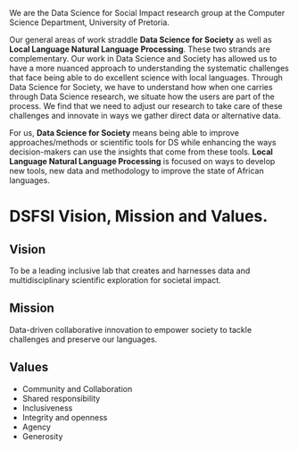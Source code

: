 We are the Data Science for Social Impact research group at the Computer Science Department, University of Pretoria.

Our general areas of work straddle **Data Science for Society** as well as **Local Language Natural Language Processing**. These two strands are complementary. Our work in Data Science and Society has allowed us to have a more nuanced approach to understanding the systematic challenges that face being able to do excellent science with local languages. Through Data Science for Society, we have to understand how when one carries through Data Science research, we situate how the users are part of the process. We find that we need to adjust our research to take care of these challenges and innovate in ways we gather direct data or alternative data.

For us, **Data Science for Society** means being able to improve approaches/methods or scientific tools for DS while enhancing the ways decision-makers can use the insights that come from these tools. **Local Language Natural Language Processing** is focused on ways to develop new tools, new data and methodology to improve the state of African languages.

# DSFSI Vision, Mission and Values.

## Vision
To be a leading inclusive lab that creates and harnesses data and multidisciplinary scientific exploration for societal impact. 

## Mission
Data-driven collaborative innovation to empower society to tackle challenges and preserve our languages.

## Values
* Community and Collaboration
* Shared responsibility
* Inclusiveness
* Integrity and openness
* Agency
* Generosity

